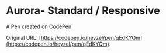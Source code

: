 # Aurora- Standard / Responsive

A Pen created on CodePen.

Original URL: [https://codepen.io/heyzel/pen/qEdKYQm](https://codepen.io/heyzel/pen/qEdKYQm).

